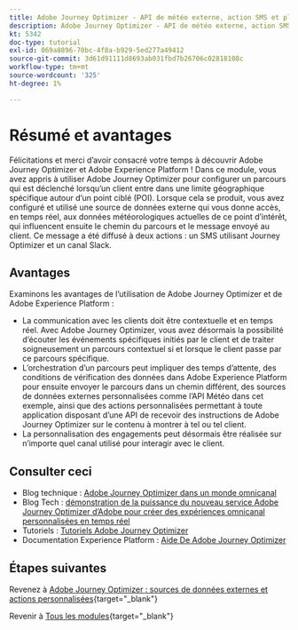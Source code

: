 ```yaml
---
title: Adobe Journey Optimizer - API de météo externe, action SMS et plus - Résumé
description: Adobe Journey Optimizer - API de météo externe, action SMS et plus - Résumé
kt: 5342
doc-type: tutorial
exl-id: 069a8896-70bc-4f8a-b929-5ed277a49412
source-git-commit: 3d61d91111d8693ab031fbd7b26706c02818108c
workflow-type: tm+mt
source-wordcount: '325'
ht-degree: 1%

---
```


# Résumé et avantages

Félicitations et merci d’avoir consacré votre temps à découvrir Adobe Journey Optimizer et Adobe Experience Platform !
Dans ce module, vous avez appris à utiliser Adobe Journey Optimizer pour configurer un parcours qui est déclenché lorsqu’un client entre dans une limite géographique spécifique autour d’un point ciblé (POI). Lorsque cela se produit, vous avez configuré et utilisé une source de données externe qui vous donne accès, en temps réel, aux données météorologiques actuelles de ce point d’intérêt, qui influencent ensuite le chemin du parcours et le message envoyé au client. Ce message a été diffusé à deux actions : un SMS utilisant Journey Optimizer et un canal Slack.

## Avantages

Examinons les avantages de l’utilisation de Adobe Journey Optimizer et de Adobe Experience Platform :

- La communication avec les clients doit être contextuelle et en temps réel. Avec Adobe Journey Optimizer, vous avez désormais la possibilité d’écouter les événements spécifiques initiés par le client et de traiter soigneusement un parcours contextuel si et lorsque le client passe par ce parcours spécifique.
- L’orchestration d’un parcours peut impliquer des temps d’attente, des conditions de vérification des données dans Adobe Experience Platform pour ensuite envoyer le parcours dans un chemin différent, des sources de données externes personnalisées comme l’API Météo dans cet exemple, ainsi que des actions personnalisées permettant à toute application disposant d’une API de recevoir des instructions de Adobe Journey Optimizer sur le contenu à montrer à tel ou tel client.
- La personnalisation des engagements peut désormais être réalisée sur n’importe quel canal utilisé pour interagir avec le client.

## Consulter ceci

- Blog technique : [Adobe Journey Optimizer dans un monde omnicanal](https://medium.com/adobetech/journey-orchestration-in-an-omnichannel-world-3a2d32d556d9)
- Blog Tech : [démonstration de la puissance du nouveau service Adobe Journey Optimizer d’Adobe pour créer des expériences omnicanal personnalisées en temps réel](https://medium.com/adobetech/demonstrating-the-power-of-adobes-new-journey-orchestration-service-to-build-personalized-aa60d88cd34)
- Tutoriels : [Tutoriels Adobe Journey Optimizer](https://experienceleague.adobe.com/docs/journey-orchestration-learn/tutorials/understanding-journey-orchestration.html?lang=fr)
- Documentation Experience Platform : [Aide De Adobe Journey Optimizer](https://experienceleague.adobe.com/docs/journeys/using/journey-orchestration-home.html?lang=fr)

## Étapes suivantes

Revenez à [Adobe Journey Optimizer : sources de données externes et actions personnalisées](journey-orchestration-external-weather-api-sms.md){target="_blank"}

Revenir à [Tous les modules](./../../../../overview.md){target="_blank"}
